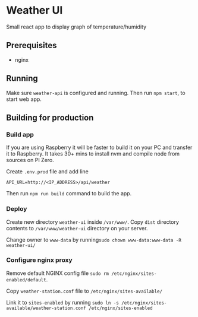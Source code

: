 # Weather UI

Small react app to display graph of temperature/humidity

## Prerequisites

- nginx

## Running

Make sure `weather-api` is configured and running.
Then run `npm start`, to start web app.

## Building for production

### Build app

If you are using Raspberry it will be faster to build it on your PC and transfer it to Raspberry.
It takes 30+ mins to install nvm and compile node from sources on PI Zero.

Create `.env.prod` file and add line

```
API_URL=http://<IP_ADDRESS>/api/weather
```

Then run `npm run build` command to build the app.

### Deploy

Create new directory `weather-ui` inside `/var/www/`.
Copy `dist` directory contents to `/var/www/weather-ui` directory on your server.

Change owner to `www-data` by running`sudo chown www-data:www-data -R weather-ui/`

### Configure nginx proxy

Remove default NGINX config file `sudo rm /etc/nginx/sites-enabled/default`.

Copy `weather-station.conf` file to `/etc/nginx/sites-available/`

Link it to `sites-enabled` by running `sudo ln -s /etc/nginx/sites-available/weather-station.conf /etc/nginx/sites-enabled`
